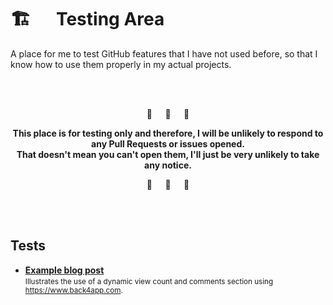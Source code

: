 # 🏗⠀⠀Testing Area

A place for me to test GitHub features that I have not used before, so that I know how to use them properly in my actual projects.

<br><br>

<p align="center">🚧⠀⠀🚧⠀⠀🚧</p>

**<p align="center">This place is for testing only and therefore, I will be unlikely to respond to any Pull Requests or issues opened. 
<br>That doesn't mean you can't open them, I'll just be very unlikely to take any notice.</p>**

<p align="center">🚧⠀⠀🚧⠀⠀🚧</p>

<br><br>

## Tests

- [**Example blog post**](https://testing-area.netlify.app/)<br>
  <small>Illustrates the use of a dynamic view count and comments section using <https://www.back4app.com>.</small>
